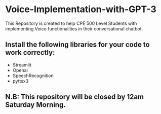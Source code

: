 # Voice-Implementation-with-GPT-3
This Repository is created to help CPE 500 Level Students with implementing Voice functionalities in their conversational chatbot.
## Install the following libraries for your code to work correctly:
+ Streamlit
+ Openai
+ SpeechRecognition
+ pyttsx3

## N.B: This repository will be closed by 12am Saturday Morning.
